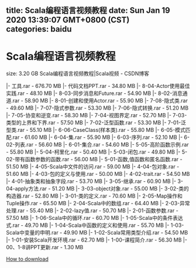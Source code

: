 
title: Scala编程语言视频教程
date: Sun Jan 19 2020 13:39:07 GMT+0800 (CST)    
categories: baidu
---

# Scala编程语言视频教程
size: 3.20 GB
 Scala编程语言视频教程|Scala视频 - CSDN博客
 
|- 工具.rar - 676.70 MB
|- 代码文档PPT.rar - 34.80 MB
|- 8-04-Actor使用最佳实践.rar - 48.10 MB
|- 8-03-同步消息和Future.rar - 54.90 MB
|- 8-02-消息通道.rar - 58.90 MB
|- 8-01-创建和使用Actor.rar - 55.90 MB
|- 7-08-隐式类.rar - 49.60 MB
|- 7-07-隐式参数.rar - 53.30 MB
|- 7-06-隐式转换.rar - 51.20 MB
|- 7-05-协变和逆变.rar - 58.30 MB
|- 7-04-视图界定.rar - 52.70 MB
|- 7-03-类型的上界和下界.rar - 57.50 MB
|- 7-02-泛型函数.rar - 53.30 MB
|- 7-01-泛型类.rar - 55.10 MB
|- 6-06-CaseClass(样本类).rar - 55.80 MB
|- 6-05-模式匹配.rar - 61.60 MB
|- 6-04-集.rar - 55.90 MB
|- 6-03-序列.rar - 52.10 MB
|- 6-02-列表.rar - 56.60 MB
|- 6-01-集合.rar - 54.60 MB
|- 5-05-高阶函数示例.rar - 55.80 MB
|- 5-04-柯里化.rar - 50.40 MB
|- 5-03-闭包.rar - 49.80 MB
|- 5-02-带有函数参数的函数.rar - 56.00 MB
|- 5-01-函数,值函数和匿名函数.rar - 51.50 MB
|- 4-05-Scala中文件的访问.rar - 59.00 MB
|- 4-04-包对象.rar - 51.60 MB
|- 4-03-包的定义与使用.rar - 50.00 MB
|- 4-02-trait.rar - 54.50 MB
|- 4-01-抽象类和抽象字段.rar - 53.70 MB
|- 3-05-继承.rar - 60.90 MB
|- 3-04-apply方法.rar - 51.20 MB
|- 3-03-object对象.rar - 55.00 MB
|- 3-02-类的构造器.rar - 52.80 MB
|- 3-01-类的定义.rar - 70.60 MB
|- 2-05-Map操作和Tuple操作.rar - 65.50 MB
|- 2-04-Scala中的数组.rar - 64.40 MB
|- 2-03-异常处理.rar - 55.40 MB
|- 2-02-lazy值.rar - 50.70 MB
|- 2-01-函数参数.rar - 57.50 MB
|- 1-06-Scala中的循环.rar - 60.70 MB
|- 1-05-Scala中的条件表达式.rar - 49.70 MB
|- 1-04-Scala中函数的定义和使用.rar - 55.70 MB
|- 1-03-Scala中变量的申明.rar - 49.90 MB
|- 1-02-Scala常用类型介绍.rar - 54.50 MB
|- 1-01-安装Scala开发环境.rar - 62.70 MB
|- 1-00-课程简介.rar - 56.30 MB
|- 00、1-8讲PPT更新.rar - 1.30 MB

[How to download](https://bpcam.bemobtrk.com/go/2ceec3aa-1ca2-46d6-b9ff-aaa5c184517c?jno=4765)